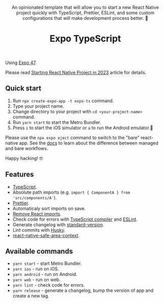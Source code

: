 <p align="center">
  An opinionated template that will allow you to start a new React Native project quickly with TypeScript, Prettier, ESLint, and some custom configurations that will make development process better. 💖
</p>

<h1 align="center">Expo TypeScript</h1>
<br>

Using [Expo 47](https://blog.expo.dev/expo-sdk-47-a0f6f5c038af). 

Please read [Starting React Native Project in 2023]() article for details. 

## Quick start

1. Run `npx create-expo-app -t expo-ts` command.
2. Type your project name.
3. Change directory to your project with `cd <your-project-name>` command.
4. Run `yarn start` to start the Metro Bundler.
5. Press `i` to start the iOS simulator or `a` to run the Android emulator.📱

Please use the `npx expo eject` command to switch to the "bare" react-native app. See the [docs](https://docs.expo.dev/introduction/managed-vs-bare/) to learn about the difference between managed and bare workflows.

Happy hacking! 🤓

## Features

- [TypeScript](https://www.typescriptlang.org/).
- Absolute path imports (e.g. `import { ComponentA } from 'src/components/A'`).
- [Prettier](https://prettier.io/).
- Automaticaly sort imports on save.
- [Remove React imports](https://reactjs.org/blog/2020/09/22/introducing-the-new-jsx-transform.html).
- Check code for errors with [TypeScript compiler](https://www.typescriptlang.org/tsconfig#noEmit) and [ESLint](https://eslint.org/).
- Generate changelog with [standard-version](https://github.com/conventional-changelog/standard-version).
- Lint commits with [Husky](https://github.com/typicode/husky).
- [react-native-safe-area-context](https://docs.expo.dev/versions/latest/sdk/safe-area-context/).

## Available commands

- `yarn start` - start Metro Bundler.
- `yarn ios` - run on iOS.
- `yarn android` - run on Android.
- `yarn web` - run on web.
- `yarn lint` - check code for errors.
- `yarn release` - generate a changelog, bump the version of app and create a new tag.
